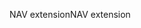 <span data-ttu-id="5e7cd-101">NAV extension</span><span class="sxs-lookup"><span data-stu-id="5e7cd-101">NAV extension</span></span>